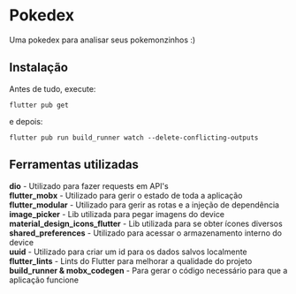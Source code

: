 # Pokedex
Uma pokedex para analisar seus pokemonzinhos :)

## Instalação

Antes de tudo, execute:

```
flutter pub get
```

e depois:

```
flutter pub run build_runner watch --delete-conflicting-outputs
```

## Ferramentas utilizadas

**dio** - Utilizado para fazer requests em API's<br>
**flutter_mobx** - Utilizado para gerir o estado de toda a aplicação<br>
**flutter_modular** - Utilizado para gerir as rotas e a injeção de dependência<br>
**image_picker** - Lib utilizada para pegar imagens do device<br>
**material_design_icons_flutter** - Lib utilizada para se obter ícones diversos<br>
**shared_preferences** - Utilizado para acessar o armazenamento interno do device<br>
**uuid** - Utilizado para criar um id para os dados salvos localmente<br>
**flutter_lints** - Lints do Flutter para melhorar a qualidade do projeto<br>
**build_runner & mobx_codegen** - Para gerar o código necessário para que a aplicação funcione<br>
